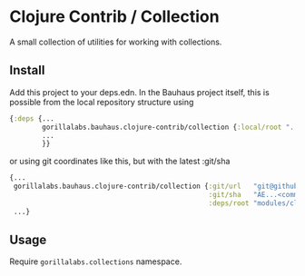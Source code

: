 # Clojure Contrib / Collection

A small collection of utilities for working with collections.


## Install

Add this project to your deps.edn. In the Bauhaus project itself, this is possible from the local repository structure using

```clojure
{:deps {...
        gorillalabs.bauhaus.clojure-contrib/collection {:local/root "../../modules/clojure-contrib/collection"}
        ...
        }}
```

or using git coordinates like this, but with the latest :git/sha

```clojure
{...
 gorillalabs.bauhaus.clojure-contrib/collection {:git/url   "git@github.com:gorillalabs/bauhaus.git"
                                                 :git/sha   "AE...<commit sha>"
                                                 :deps/root "modules/clojure-contrib/collection"}
 ...}
```

## Usage

Require `gorillalabs.collections` namespace.